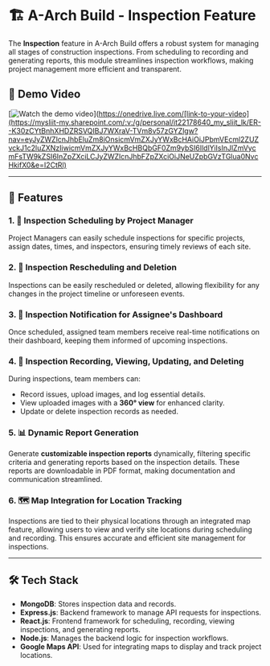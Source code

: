 # 🏗️ A-Arch Build - Inspection Feature

The **Inspection** feature in A-Arch Build offers a robust system for managing all stages of construction inspections. From scheduling to recording and generating reports, this module streamlines inspection workflows, making project management more efficient and transparent.

## 🎥 Demo Video

[![Watch the demo video](https://via.placeholder.com/150)](https://onedrive.live.com/[link-to-your-video](https://mysliit-my.sharepoint.com/:v:/g/personal/it22178640_my_sliit_lk/ER--K30zCYtBnhXHDZRSVQIBJ7WXraV-TVm8v57zGYZlgw?nav=eyJyZWZlcnJhbEluZm8iOnsicmVmZXJyYWxBcHAiOiJPbmVEcml2ZUZvckJ1c2luZXNzIiwicmVmZXJyYWxBcHBQbGF0Zm9ybSI6IldlYiIsInJlZmVycmFsTW9kZSI6InZpZXciLCJyZWZlcnJhbFZpZXciOiJNeUZpbGVzTGlua0NvcHkifX0&e=I2CtRl)

---

## 🔧 Features

### 1. 📅 Inspection Scheduling by Project Manager
Project Managers can easily schedule inspections for specific projects, assign dates, times, and inspectors, ensuring timely reviews of each site.

### 2. 🔄 Inspection Rescheduling and Deletion
Inspections can be easily rescheduled or deleted, allowing flexibility for any changes in the project timeline or unforeseen events.

### 3. 🔔 Inspection Notification for Assignee's Dashboard
Once scheduled, assigned team members receive real-time notifications on their dashboard, keeping them informed of upcoming inspections.

### 4. 📝 Inspection Recording, Viewing, Updating, and Deleting
During inspections, team members can:
   - Record issues, upload images, and log essential details.
   - View uploaded images with a **360° view** for enhanced clarity.
   - Update or delete inspection records as needed.

### 5. 📊 Dynamic Report Generation
Generate **customizable inspection reports** dynamically, filtering specific criteria and generating reports based on the inspection details. These reports are downloadable in PDF format, making documentation and communication streamlined.

### 6. 🗺️ Map Integration for Location Tracking
Inspections are tied to their physical locations through an integrated map feature, allowing users to view and verify site locations during scheduling and recording. This ensures accurate and efficient site management for inspections.

---

## 🛠️ Tech Stack

- **MongoDB**: Stores inspection data and records.
- **Express.js**: Backend framework to manage API requests for inspections.
- **React.js**: Frontend framework for scheduling, recording, viewing inspections, and generating reports.
- **Node.js**: Manages the backend logic for inspection workflows.
- **Google Maps API**: Used for integrating maps to display and track project locations.



